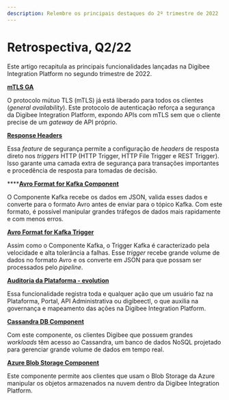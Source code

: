 ```yaml
---
description: Relembre os principais destaques do 2º trimestre de 2022
---
```


# Retrospectiva, Q2/22

Este artigo recapitula as principais funcionalidades lançadas na Digibee Integration Platform no segundo trimestre de 2022.

[**mTLS GA**](../../components/triggers/configuracoes-de-triggers/mtls.md)

O protocolo mútuo TLS (mTLS) já está liberado para todos os clientes (_general availability_). Este protocolo de autenticação reforça a segurança da Digibee Integration Platform, expondo APIs com mTLS sem que o cliente precise de um _gateway_ de API próprio.

[**Response Headers**](../../components/triggers/http-trigger.md)

Essa _feature_ de segurança permite a configuração de _headers_ de resposta direto nos _triggers_ HTTP (HTTP Trigger, HTTP File Trigger e REST Trigger). Isso garante uma camada extra de segurança para transações importantes e procedência de resposta para tomadas de decisão.

\*\*\*\*[**Avro Format for Kafka Component**](../../components/queues-and-messaging/kafka.md)

O Componente Kafka recebe os dados em JSON, valida esses dados e converte para o formato Avro antes de enviar para o tópico Kafka. Com este formato, é possível manipular grandes tráfegos de dados mais rapidamente e com menos erros.

[**Avro Format for Kafka Trigger**](../../components/triggers/kafka-trigger.md)

Assim como o Componente Kafka, o Trigger Kafka é caracterizado pela velocidade e alta tolerância a falhas. Esse _trigger_ recebe grande volume de dados no formato Avro e os converte em JSON para que possam ser processados ​​pelo _pipeline_.

[**Auditoria da Plataforma - evolution**](../../administration/auditoria.md)

Essa funcionalidade registra toda e qualquer ação que um usuário faz na Plataforma, Portal, API Administrativa ou digibeectl, o que auxilia na governança e mapeamento das ações na Digibee Integration Platform.

[**Cassandra DB Component**](../../components/structured-data/cassandra-db.md)

Com este componente, os clientes Digibee que possuem grandes _workloads_ têm acesso ao Cassandra, um banco de dados NoSQL projetado para gerenciar grande volume de dados em tempo real.

[**Azure Blob Storage Component**](../../components/file-storage/azure-blob-storage.md)

Este componente permite aos clientes que usam o Blob Storage da Azure manipular os objetos armazenados na nuvem dentro da Digibee Integration Platform.
